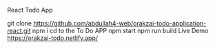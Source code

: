 React Todo App 


git clone https://github.com/abdullah4-web/orakzai-todo-application-react.git
npm i 
cd to the To Do APP
npm start
npm run build 
Live Demo https://orakzai-todo.netlify.app/
